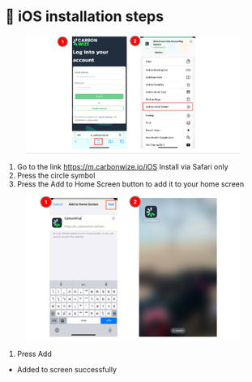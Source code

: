 # 📝 iOS installation steps

<figure><img src="../.gitbook/assets/image (3).png" alt=""><figcaption></figcaption></figure>

1. Go to the link https://m.carbonwize.io/iOS Install via Safari only&#x20;
2. Press the circle symbol
3. Press the Add to Home Screen button to add it to your home screen



<figure><img src="../.gitbook/assets/image (1) (1) (1) (1).png" alt=""><figcaption></figcaption></figure>

1. Press Add

* Added to screen successfully
